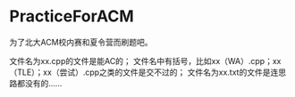 # PracticeForACM
为了北大ACM校内赛和夏令营而刷题吧。

文件名为xx.cpp的文件是能AC的；
文件名中有括号，比如xx（WA）.cpp；xx（TLE）；xx（尝试）.cpp之类的文件是交不过的；
文件名为xx.txt的文件是连思路都没有的……
